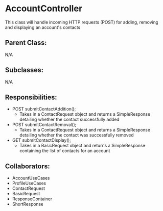 # AccountController
This class will handle incoming HTTP requests (POST) for adding, removing and displaying an account's contacts

## Parent Class:
N/A

## Subclasses:
N/A

## Responsibilities:
- POST submitContactAddition();
	- Takes in a ContactRequest object and returns a SimpleResponse detailing whether the contact successfully added
- POST submitContactRemoval();
	- Takes in a ContactRequest object and returns a SimpleResponse detailing whether the contact was successfully removed
- GET submitContactDisplay();
	- Takes in a BasicRequest object and returns a SimpleResponse containing the list of contacts for an account

## Collaborators:
- AccountUseCases
- ProfileUseCases
- ContactRequest
- BasicRequest
- ResponseContainer
- ShortResponse